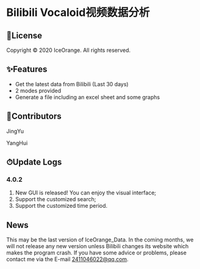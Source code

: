 # Bilibili Vocaloid视频数据分析

## 📑License

Copyright © 2020 IceOrange. All rights reserved.

## ✨Features

* Get the latest data from Bilibili (Last 30 days)
* 2 modes provided
* Generate a file including an excel sheet and some graphs

## 🤝Contributors

JingYu

YangHui

## ⏱Update Logs

### 4.0.2

1. New GUI is released! You can enjoy the visual interface;
2. Support the customized search;
3. Support the customized time period.

## News

This may be the last version of IceOrange_Data. In the coming months, we will not release any new version unless Bilibili changes its website which makes the program crash. If you have some advice or problems, please contact me via the E-mail 2411046022@qq.com.
